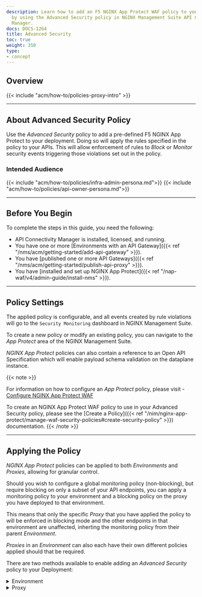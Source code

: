 ```yaml
---
description: Learn how to add an F5 NGINX App Protect WAF policy to your environment
  by using the Advanced Security policy in NGINX Management Suite API Connectivity
  Manager.
docs: DOCS-1264
title: Advanced Security
toc: true
weight: 350
type:
- concept
---
```


## Overview

{{< include "acm/how-to/policies-proxy-intro" >}}

---

## About Advanced Security Policy

Use the *Advanced Security* policy to add a pre-defined F5 NGINX App Protect to your deployment. Doing so will apply the rules specified in the policy to your APIs.
This will allow enforcement of rules to *Block* or *Monitor* security events triggering those violations set out in the policy.

### Intended Audience

{{< include "acm/how-to/policies/infra-admin-persona.md">}}
{{< include "acm/how-to/policies/api-owner-persona.md">}}

---

## Before You Begin

To complete the steps in this guide, you need the following:

- API Connectivity Manager is installed, licensed, and running.
- You have one or more [Environments with an API Gateway]({{< ref "/nms/acm/getting-started/add-api-gateway" >}}).
- You have [published one or more API Gateways]({{< ref "/nms/acm/getting-started/publish-api-proxy" >}}).
- You have [installed and set up NGINX App Protect]({{< ref "/nap-waf/v4/admin-guide/install-nms" >}}).

---

## Policy Settings

The applied policy is configurable, and all events created by rule violations will go to the `Security Monitoring` dashboard in NGINX Management Suite.

To create a new policy or modify an existing policy, you can navigate to the *App Protect* area of the NGINX Management Suite.

*NGINX App Protect* policies can also contain a reference to an Open API Specification which will enable payload schema validation on the dataplane instance.

{{< note >}}

For information on how to configure an *App Protect* policy, please visit - [Configure NGINX App Protect WAF](https://docs.nginx.com/nginx-app-protect/configuration-guide/configuration/#policy-configuration-overview)

To create an NGINX App Protect WAF policy to use in your Advanced Security policy, please see the [Create a Policy]({{< ref "/nim/nginx-app-protect/manage-waf-security-policies#create-security-policy" >}}) documentation.
{{< /note >}}

---

## Applying the Policy

*NGINX App Protect* policies can be applied to both *Environments* and *Proxies*, allowing for granular control.

Should you wish to configure a global monitoring policy (non-blocking), but require blocking on only a subset of your API endpoints, you can apply a monitoring policy to your environment and a blocking policy on the proxy you have deployed to that environment.

This means that only the specific *Proxy* that you have applied the policy to will be enforced in blocking mode and the other endpoints in that environment are unaffected, inherting the monitoring policy from their parent *Environment*.

*Proxies* in an *Environment* can also each have their own different policies applied should that be required.

There are two methods available to enable adding an *Advanced Security* policy to your Deployment:

<details closed>
<summary>Environment</summary>
{{<tabs name="add_advanced_security_policy_env">}}

{{%tab name="API"%}}

{{<see-also>}}{{< include "acm/how-to/access-acm-api.md" >}}{{</see-also>}}

To create an *Advanced Security* policy using the REST API, send an HTTP `POST` or `PUT` request to the *Environments* endpoint.


{{<bootstrap-table "table">}}

| Method | Endpoint                                           |
|--------|----------------------------------------------------|
| `POST` | `/infrastructure/workspaces/{infra-workspace}/environments` |
| `PUT` | `/infrastructure/workspaces/{infra-workspace}/environments/{environment-name}` |

{{</bootstrap-table>}}


<details open>
<summary>JSON request</summary>

```json
{
  "policies": {
     "advanced-security": [
        {
           "action": {
              "policyRef": "<my_policy_name_here>"
           }
        }
     ]
  }
}
```

</details>

{{%/tab%}}

{{%tab name="UI"%}}

To create an *Advanced Security* policy using the web interface:

{{< include "acm/webui-acm-login.md" >}}

1. On the left menu, select **Infrastructure**.
2. Select a workspace in the list that contains the Environment you want to update.
3. On the workspace overview page, on the **Environments** tab, locate the Environment you want to update and select it.
4. On the Environment Overview page, locate the **API Gateway** you want to update and select it.
5. On the **API Gateway** overview page, find and select the **Manage** button and select it.
6. On the *Advanced > Global Policies* page, locate **Advanced Security Policy**. Select the **Actions** menu (represented by an ellipsis, `...`), then select **Add Policy**.
7. On the *Advanced Security Policy* form, complete the necessary fields:
8.
   - **Choose a NAP Policy Reference**: Specify the name of the policy you want to apply from the dropdown

9. Select **Add**/**Save** to apply the policy to the Environment.
10. Select **Save and Submit** to deploy the configuration to the Environment.

{{%/tab%}}

{{</tabs>}}
</details>

<details closed>
<summary>Proxy</summary>

{{<tabs name="add_advanced_security_policy_proxy">}}

{{%tab name="API"%}}

{{<see-also>}}{{< include "acm/how-to/access-acm-api.md" >}}{{</see-also>}}

To create an *Advanced Security* policy using the REST API, send an HTTP `POST` or `PUT` request to the Proxies endpoint.


{{<bootstrap-table "table">}}

| Method | Endpoint                                           |
|--------|----------------------------------------------------|
| `POST` | `/services/workspaces/{service-workspace}/proxies` |
| `PUT` | `/services/workspaces/{service-workspace}/proxies/{proxy-name}` |

{{</bootstrap-table>}}


<details open>
<summary>JSON request</summary>

```json
{
  "policies": {
     "api-advanced-security": [
        {
           "action": {
              "policyRef": "<my_policy_name_here>",
              "appProtectMode": "<ENABLE|DISABLE>"
           }
        }
     ]
  }
}
```

</details>

{{%/tab%}}

{{%tab name="UI"%}}

To create an *Advanced Security* policy using the web interface:

{{< include "acm/webui-acm-login.md" >}}

1. On the left menu, select **Services**.
2. Select a workspace in the list that contains the *Proxy* you want to update.
3. On the workspace overview page, on the **API Proxies** tab, locate the *Proxy* you want to update and Select the **Actions** menu (represented by an ellipsis, `...`) and select **Edit proxy**
4. On the *Policies* page, locate **Advanced Security**. Select the **Actions** menu (represented by an ellipsis, `...`), then select **Add Policy**.
5. On the *Advanced Security Policy* form, complete the necessary fields:

   - **Choose your App Protect mode**: This allows the enforcement or non-enforcement on a particular group of API endpoints, you may want to disable *App Protect* for some endpoints but not others.
   - **Choose a NAP Policy Reference**: Specify the name of the policy you want to apply from the dropdown.

6. Select **Add**/**Save** to apply the policy to the *Proxy*.
7. Select **Save and Submit** to deploy the configuration to the *Proxy*.

{{%/tab%}}

{{</tabs>}}

</details>
